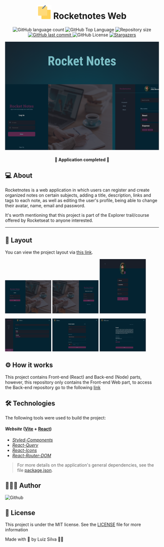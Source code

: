 <h1 align="center">
    <img src=".github/notes.svg" title="Rocketnotes" alt="" width="45px" />   
    Rocketnotes Web
</h1>

<p align="center">
  <img alt="GitHub language count" src="https://img.shields.io/github/languages/count/afsilvaluiz/rocketnotes-frontend">

  <img alt="GitHub Top Language" src="https://img.shields.io/github/languages/top/afsilvaluiz/rocketnotes-frontend" />

  <img alt="Repository size" src="https://img.shields.io/github/repo-size/afsilvaluiz/rocketnotes-frontend">
  
  <a href="https://github.com/afsilvaluiz/rocketnotes-frontend/commits/master">
    <img alt="GitHub last commit" src="https://img.shields.io/github/last-commit/afsilvaluiz/rocketnotes-frontend">
  </a>
 
  <img alt="GitHub License" src="https://img.shields.io/github/license/afsilvaluiz/rocketnotes-frontend">

   <a href="https://github.com/afsilvaluiz/rocketnotes-frontend/stargazers">
    <img alt="Stargazers" src="https://img.shields.io/github/stars/afsilvaluiz/rocketnotes-frontend?style=social">
  </a>
</p>

<p>
  <img src=".github/cover.png" alt="cover rocketnotes web" />
</p>

<h4 align="center"> 
	🚀 Application completed 🚀
</h4>

## 💻 About

Rocketnotes is a web application in which users can register and create organized notes on certain subjects, adding a title, description, links and tags to each note, as well as editing the user's profile, being able to change their avatar, name, email and password.

It's worth mentioning that this project is part of the Explorer trail/course offered by Rocketseat to anyone interested.

---

## 🎨 Layout

You can view the project layout via [this link](<a href=https://www.figma.com/file/ePICXYr6qQFPFHEttHlDvs/Rocketnotes?type=design&node-id=0-1&mode=design&t=qQju3Z5zkS3Yhkjs-0 target="_blank" /a>).
 
<img title="SignUp" src=".github/SignIn.png" width="30%"></img> <img title="SignIn" src=".github/SignUp.png" width="30%"></img> <img title="Profile" src=".github/Profile.png" width="30%" height="177"></img>

<img title="Home" src=".github/Home.png" width="30%"></img>  <img title="Create Note" src=".github/NoteCreate.png" width="30%"></img> <img title="Note Preview" src=".github/NotePreview.png" width="30%"></img>

## ⚙️ How it works

This project contains Front-end (React) and Back-end (Node) parts, however, this repository only contains the Front-end Web part, to access the Back-end repository go to the following [link](https://github.com/afsilvaluiz/rocketnotes-backend)


## 🛠 Technologies

The following tools were used to build the project:

#### *Website* ([Vite](https://vitejs.dev/)  +  [React](https://react.dev/))

-   *[Styled-Components](https://styled-components.com/)*
-   *[React-Query](https://react-query-v3.tanstack.com/)*
-   *[React-Icons](https://react-icons.github.io/react-icons/)*
-   *[React-Router-DOM](https://reactrouter.com/en/main/start/tutorial)*

> For more details on the application's general dependencies, see the file [package.json](https://github.com/afsilvaluiz/rocketnotes-frontend/blob/main/package.json).

## 🧑🏻‍💻 Author

 <img alt="Github" title="Github" src="https://github.com/afsilvaluiz.png" width="100px" >


## 📝 License

This project is under the MIT license. See the [LICENSE](./LICENSE) file for more information

Made with 💜 by Luiz Silva 👋🏽